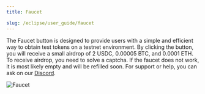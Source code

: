 ```yaml
---
title: Faucet

slug: /eclipse/user_guide/faucet
---
```


The Faucet button is designed to provide users with a simple and efficient way to obtain test tokens on a testnet environment. By clicking the button, you will receive a small airdrop of 2 USDC, 0.00005 BTC, and 0.0001 ETH. To receive airdrop, you need to solve a captcha. If the faucet does not work, it is most likely empty and will be refilled soon. For support or help, you can ask on our [Discord](https://discord.gg/w6hTeWTJvG).

![Faucet](/img/docs/app/eclipse_faucet.png)
